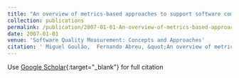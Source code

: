 ```yaml
---
title: "An overview of metrics-based approaches to support software components reusability assessment"
collection: publications
permalink: /publication/2007-01-01-An-overview-of-metrics-based-approaches-to-support-software-components-reusability-assessment
date: 2007-01-01
venue: 'Software Quality Measurement: Concepts and Approaches'
citation: ' Miguel Goulão,  Fernando Abreu, &quot;An overview of metrics-based approaches to support software components reusability assessment.&quot; Software Quality Measurement: Concepts and Approaches, 2007.'
---
```

Use [Google Scholar](https://scholar.google.com/scholar?q=An+overview+of+metrics+based+approaches+to+support+software+components+reusability+assessment){:target="_blank"} for full citation